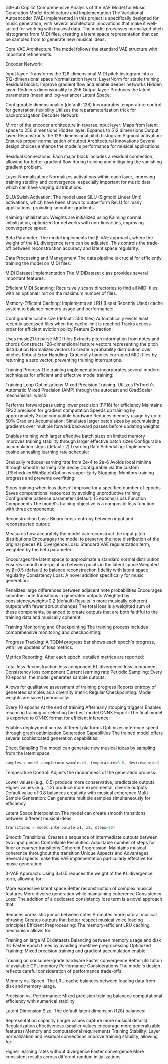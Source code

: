 GitHub Copilot
Comprehensive Analysis of the VAE Model for Music Generation
Model Architecture and Implementation
The Variational Autoencoder (VAE) implemented in this project is specifically designed for music generation, with several architectural innovations that make it well-suited for working with musical data. The model processes normalized pitch histograms from MIDI files, creating a latent space representation that can be sampled from to generate new musical ideas.

Core VAE Architecture
The model follows the standard VAE structure with important refinements:

Encoder Network:

Input layer: Transforms the 128-dimensional MIDI pitch histogram into a 512-dimensional space
Normalization layers: LayerNorm for stable training
Residual blocks: Improve gradient flow and enable deeper networks
Hidden layer: Reduces dimensionality to 256
Output layer: Produces the latent parameters (mean and log-variance)
Latent Space:

Configurable dimensionality (default: 128)
Incorporates temperature control for generation flexibility
Utilizes the reparameterization trick for backpropagation
Decoder Network:

Mirror of the encoder architecture in reverse
Input layer: Maps from latent space to 256 dimensions
Hidden layer: Expands to 512 dimensions
Output layer: Reconstructs the 128-dimensional pitch histogram
Sigmoid activation: Ensures proper normalization of output
Architectural Innovations
Several design choices enhance the model's performance for musical applications:

Residual Connections: Each major block includes a residual connection, allowing for better gradient flow during training and mitigating the vanishing gradient problem.

Layer Normalization: Normalizes activations within each layer, improving training stability and convergence, especially important for music data which can have varying distributions.

SiLU/Swish Activation: The model uses SiLU (Sigmoid Linear Unit) activations, which have been shown to outperform ReLU for many applications, providing smoother gradients.

Kaiming Initialization: Weights are initialized using Kaiming normal initialization, optimized for networks with non-linearities, improving convergence speed.

Beta Parameter: The model implements the β-VAE approach, where the weight of the KL divergence term can be adjusted. This controls the trade-off between reconstruction accuracy and latent space regularity.

Data Processing and Management
The data pipeline is crucial for efficiently training the model on MIDI files:

MIDI Dataset Implementation
The MIDIDataset class provides several important features:

Efficient MIDI Scanning: Recursively scans directories to find all MIDI files, with an optional limit on the maximum number of files.

Memory-Efficient Caching: Implements an LRU (Least Recently Used) cache system to balance memory usage and performance:

Configurable cache size (default: 500 files)
Automatically evicts least recently accessed files when the cache limit is reached
Tracks access order for efficient eviction policy
Feature Extraction:

Uses music21 to parse MIDI files
Extracts pitch information from notes and chords
Constructs 128-dimensional feature vectors representing the pitch distribution
Normalizes vectors to create a probability distribution over pitches
Robust Error Handling: Gracefully handles corrupted MIDI files by returning a zero vector, preventing training interruptions.

Training Process
The training implementation incorporates several modern techniques for efficient and effective model training:

Training Loop Optimizations
Mixed Precision Training: Utilizes PyTorch's Automatic Mixed Precision (AMP) through the autocast and GradScaler mechanisms, which:

Performs forward pass using lower precision (FP16) for efficiency
Maintains FP32 precision for gradient computation
Speeds up training by approximately 3x on compatible hardware
Reduces memory usage by up to 50%
Gradient Accumulation: Simulates larger batch sizes by accumulating gradients over multiple forward/backward passes before updating weights:

Enables training with larger effective batch sizes on limited memory
Improves training stability through larger effective batch sizes
Configurable accumulation steps (default: 2)
Learning Rate Scheduling: Implements cosine annealing learning rate schedule:

Gradually reduces learning rate from 2e-4 to 2e-6
Avoids local minima through smooth learning rate decay
Configurable via the custom LRSchedulerWithBatchOption wrapper
Early Stopping: Monitors training progress and prevents overfitting:

Stops training when loss doesn't improve for a specified number of epochs
Saves computational resources by avoiding unproductive training
Configurable patience parameter (default: 15 epochs)
Loss Function Components
The model's training objective is a composite loss function with three components:

Reconstruction Loss: Binary cross-entropy between input and reconstructed output:

Measures how accurately the model can reconstruct the input pitch distributions
Encourages the model to preserve the note distribution of the original pieces
KL Divergence Loss: Standard VAE regularization term, weighted by the beta parameter:

Encourages the latent space to approximate a standard normal distribution
Ensures smooth interpolation between points in the latent space
Weighted by β=0.5 (default) to balance reconstruction fidelity with latent space regularity
Consistency Loss: A novel addition specifically for music generation:

Penalizes large differences between adjacent note probabilities
Encourages smoother note transitions in generated outputs
Weighted by consistency_weight=0.2 (default)
Results in more musically coherent outputs with fewer abrupt changes
The total loss is a weighted sum of these components, balanced to create outputs that are both faithful to the training data and musically coherent.

Training Monitoring and Checkpointing
The training process includes comprehensive monitoring and checkpointing:

Progress Tracking: A TQDM progress bar shows each epoch's progress, with live updates of loss metrics.

Metrics Reporting: After each epoch, detailed metrics are reported:

Total loss
Reconstruction loss component
KL divergence loss component
Consistency loss component
Current learning rate
Periodic Sampling: Every 10 epochs, the model generates sample outputs:

Allows for qualitative assessment of training progress
Reports entropy of generated samples as a diversity metric
Regular Checkpointing: Model weights are saved periodically:

Every 10 epochs
At the end of training
After early stopping triggers
Enables resuming training or selecting the best model
ONNX Export: The final model is exported to ONNX format for efficient inference:

Enables deployment across different platforms
Optimizes inference speed through graph optimization
Generation Capabilities
The trained model offers several sophisticated generation capabilities:

Direct Sampling
The model can generate new musical ideas by sampling from the latent space:
```python
samples = model.sample(num_samples=3, temperature=0.8, device=device)
```
Temperature Control: Adjusts the randomness of the generation process:

Lower values (e.g., 0.5) produce more conservative, predictable outputs
Higher values (e.g., 1.2) produce more experimental, diverse outputs
Default value of 0.8 balances creativity with musical coherence
Multi-Sample Generation: Can generate multiple samples simultaneously for efficiency

Latent Space Interpolation
The model can create smooth transitions between different musical ideas:

```python
transitions = model.interpolate(x1, x2, steps=10)
```

Smooth Transitions: Creates a sequence of intermediate outputs between two input pieces
Controllable Resolution: Adjustable number of steps for finer or coarser transitions
Coherent Progression: Maintains musical coherence throughout the transition
Unique Aspects and Advantages
Several aspects make this VAE implementation particularly effective for music generation:

β-VAE Approach: Using β=0.5 reduces the weight of the KL divergence term, allowing for:

More expressive latent space
Better reconstruction of complex musical features
More diverse generation while maintaining coherence
Consistency Loss: The addition of a dedicated consistency loss term is a novel approach that:

Reduces unrealistic jumps between notes
Promotes more natural musical phrasing
Creates outputs that better respect musical voice leading principles
Efficient Preprocessing: The memory-efficient LRU caching mechanism allows for:

Training on large MIDI datasets
Balancing between memory usage and disk I/O
Faster epoch times by avoiding repetitive preprocessing
Optimized Training: Mixed precision training and gradient accumulation enable:

Training on consumer-grade hardware
Faster convergence
Better utilization of available GPU memory
Performance Considerations
The model's design reflects careful consideration of performance trade-offs:

Memory vs. Speed: The LRU cache balances between loading data from disk and memory usage.

Precision vs. Performance: Mixed precision training balances computational efficiency with numerical stability.

Latent Dimension Size: The default latent dimension (128) balances:

Representation capacity (larger values capture more musical details)
Regularization effectiveness (smaller values encourage more generalizable features)
Memory and computational requirements
Training Stability: Layer normalization and residual connections improve training stability, allowing for:

Higher learning rates without divergence
Faster convergence
More consistent results across different random initializations